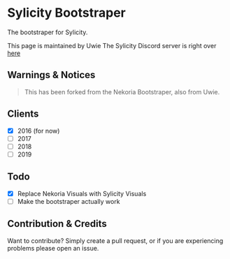 # Sylicity Bootstraper
The bootstraper for Sylicity.

This page is maintained by Uwie
The Sylicity Discord server is right over [here]((https://discord.gg/sA9BedEq5Y))<br/>

## Warnings & Notices
> This has been forked from the Nekoria Bootstraper, also from Uwie.

## Clients
- [x] 2016 (for now)
- [ ] 2017
- [ ] 2018
- [ ] 2019

## Todo
- [x] Replace Nekoria Visuals with Sylicity Visuals
- [ ] Make the bootstraper actually work

## Contribution & Credits
Want to contribute? Simply create a pull request, or if you are experiencing problems please open an issue.
